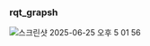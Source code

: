 ### rqt_grapsh

![스크린샷 2025-06-25 오후 5 01 56](https://github.com/user-attachments/assets/546a91e8-c86b-4fc7-900f-89b5d52cc155)
